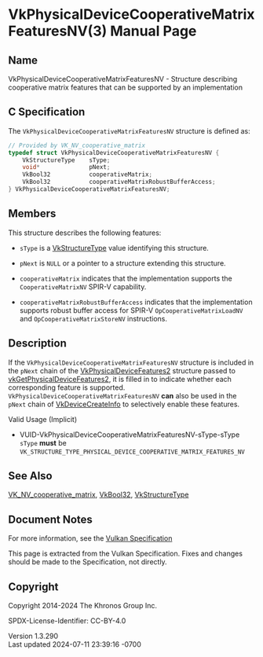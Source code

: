 # VkPhysicalDeviceCooperativeMatrixFeaturesNV(3) Manual Page

## Name

VkPhysicalDeviceCooperativeMatrixFeaturesNV - Structure describing
cooperative matrix features that can be supported by an implementation



## <a href="#_c_specification" class="anchor"></a>C Specification

The `VkPhysicalDeviceCooperativeMatrixFeaturesNV` structure is defined
as:

``` c
// Provided by VK_NV_cooperative_matrix
typedef struct VkPhysicalDeviceCooperativeMatrixFeaturesNV {
    VkStructureType    sType;
    void*              pNext;
    VkBool32           cooperativeMatrix;
    VkBool32           cooperativeMatrixRobustBufferAccess;
} VkPhysicalDeviceCooperativeMatrixFeaturesNV;
```

## <a href="#_members" class="anchor"></a>Members

This structure describes the following features:

- `sType` is a [VkStructureType](https://registry.khronos.org/vulkan/specs/1.3-extensions/man/html/VkStructureType.html) value identifying
  this structure.

- `pNext` is `NULL` or a pointer to a structure extending this
  structure.

- <span id="features-cooperativeMatrix-NV"></span> `cooperativeMatrix`
  indicates that the implementation supports the `CooperativeMatrixNV`
  SPIR-V capability.

- <span id="features-cooperativeMatrixRobustBufferAccess-NV"></span>
  `cooperativeMatrixRobustBufferAccess` indicates that the
  implementation supports robust buffer access for SPIR-V
  `OpCooperativeMatrixLoadNV` and `OpCooperativeMatrixStoreNV`
  instructions.

## <a href="#_description" class="anchor"></a>Description

If the `VkPhysicalDeviceCooperativeMatrixFeaturesNV` structure is
included in the `pNext` chain of the
[VkPhysicalDeviceFeatures2](https://registry.khronos.org/vulkan/specs/1.3-extensions/man/html/VkPhysicalDeviceFeatures2.html) structure
passed to
[vkGetPhysicalDeviceFeatures2](https://registry.khronos.org/vulkan/specs/1.3-extensions/man/html/vkGetPhysicalDeviceFeatures2.html), it is
filled in to indicate whether each corresponding feature is supported.
`VkPhysicalDeviceCooperativeMatrixFeaturesNV` **can** also be used in
the `pNext` chain of [VkDeviceCreateInfo](https://registry.khronos.org/vulkan/specs/1.3-extensions/man/html/VkDeviceCreateInfo.html) to
selectively enable these features.

Valid Usage (Implicit)

- <a href="#VUID-VkPhysicalDeviceCooperativeMatrixFeaturesNV-sType-sType"
  id="VUID-VkPhysicalDeviceCooperativeMatrixFeaturesNV-sType-sType"></a>
  VUID-VkPhysicalDeviceCooperativeMatrixFeaturesNV-sType-sType  
  `sType` **must** be
  `VK_STRUCTURE_TYPE_PHYSICAL_DEVICE_COOPERATIVE_MATRIX_FEATURES_NV`

## <a href="#_see_also" class="anchor"></a>See Also

[VK_NV_cooperative_matrix](https://registry.khronos.org/vulkan/specs/1.3-extensions/man/html/VK_NV_cooperative_matrix.html),
[VkBool32](https://registry.khronos.org/vulkan/specs/1.3-extensions/man/html/VkBool32.html), [VkStructureType](https://registry.khronos.org/vulkan/specs/1.3-extensions/man/html/VkStructureType.html)

## <a href="#_document_notes" class="anchor"></a>Document Notes

For more information, see the <a
href="https://registry.khronos.org/vulkan/specs/1.3-extensions/html/vkspec.html#VkPhysicalDeviceCooperativeMatrixFeaturesNV"
target="_blank" rel="noopener">Vulkan Specification</a>

This page is extracted from the Vulkan Specification. Fixes and changes
should be made to the Specification, not directly.

## <a href="#_copyright" class="anchor"></a>Copyright

Copyright 2014-2024 The Khronos Group Inc.

SPDX-License-Identifier: CC-BY-4.0

Version 1.3.290  
Last updated 2024-07-11 23:39:16 -0700
